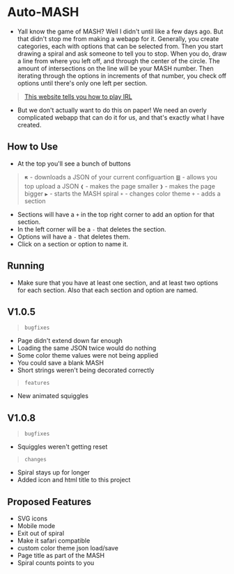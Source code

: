 # Auto-MASH

* Yall know the game of MASH? Well I didn't until like a few days ago. But that didn't stop me from making a webapp for it. Generally, you create categories, each with options that can be selected from. Then you start drawing a spiral and ask someone to tell you to stop. When you do, draw a line from where you left off, and through the center of the circle. The amount of intersections on the line will be your MASH number. Then iterating through the options in increments of that number, you check off options until there's only one left per section.

> [This website tells you how to play IRL](https://mashplus.com/how-to-play-mash/)

* But we don't actually want to do this on paper! We need an overly complicated webapp that can do it for us, and that's exactly what I have created.


## How to Use
* At the top you'll see a bunch of buttons
> `🡼` - downloads a JSON of your current configuartion
> `䷥` - allows you top upload a JSON
> `❰` - makes the page smaller
> `❱` - makes the page bigger
> `▶` - starts the MASH spiral
> `☀` - changes color theme
> `+` - adds a section

* Sections will have a `+` in the top right corner to add an option for that section.
* In the left corner will be a `-` that deletes the section.
* Options will have a `-` that deletes them.
* Click on a section or option to name it.

## Running
* Make sure that you have at least one section, and at least two options for each section. Also that each section and option are named.

## V1.0.5
> `bugfixes`
* Page didn't extend down far enough
* Loading the same JSON twice would do nothing
* Some color theme values were not being applied
* You could save a blank MASH
* Short strings weren't being decorated correctly
> `features`
* New animated squiggles

## V1.0.8
> `bugfixes`
* Squiggles weren't getting reset
> `changes`
* Spiral stays up for longer
* Added icon and html title to this project

## Proposed Features
* SVG icons
* Mobile mode
* Exit out of spiral
* Make it safari compatible
* custom color theme json load/save
* Page title as part of the MASH
* Spiral counts points to you